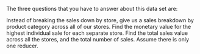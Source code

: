 The three questions that you have to answer about this data set are:

Instead of breaking the sales down by store, give us a sales breakdown by product category across all of our stores.
Find the monetary value for the highest individual sale for each separate store.
Find the total sales value across all the stores, and the total number of sales. Assume there is only one reducer.
